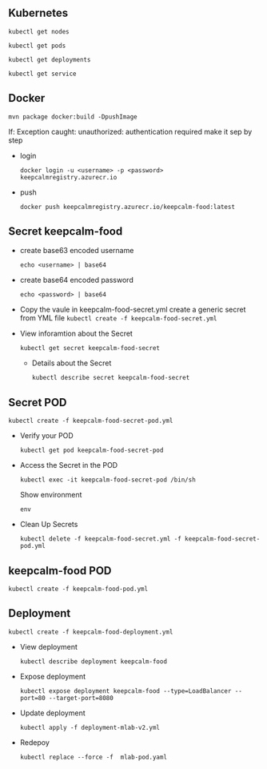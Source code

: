 Kubernetes
-

`kubectl get nodes`

`kubectl get pods`

`kubectl get deployments`

`kubectl get service`


Docker
-
`mvn package docker:build -DpushImage`

If: Exception caught: unauthorized: authentication required
make it sep by step

- login

    `docker login -u <username> -p <password> keepcalmregistry.azurecr.io`

- push

    `docker push keepcalmregistry.azurecr.io/keepcalm-food:latest`




Secret keepcalm-food
-
- create base63 encoded username

    `echo <username> | base64`

- create base64 encoded password

    `echo <password> | base64`

- Copy the vaule in keepcalm-food-secret.yml create a generic secret from YML file
    `kubectl create -f keepcalm-food-secret.yml`
 
- View inforamtion about the Secret
 
    `kubectl get secret keepcalm-food-secret`

    - Details about the Secret

        `kubectl describe secret keepcalm-food-secret`


Secret POD
-
`kubectl create -f keepcalm-food-secret-pod.yml`

- Verify your POD

    `kubectl get pod keepcalm-food-secret-pod`

- Access the Secret in the POD

    `kubectl exec -it keepcalm-food-secret-pod /bin/sh`
    
    Show environment

    `env`

-  Clean Up Secrets

    `kubectl delete -f keepcalm-food-secret.yml -f keepcalm-food-secret-pod.yml`


keepcalm-food POD
-
`kubectl create -f keepcalm-food-pod.yml`

Deployment 
-

`kubectl create -f keepcalm-food-deployment.yml`

- View deployment

    `kubectl describe deployment keepcalm-food`

- Expose deployment

    `kubectl expose deployment keepcalm-food --type=LoadBalancer --port=80 --target-port=8080`


- Update deployment

    `kubectl apply -f deployment-mlab-v2.yml`

- Redepoy

    `kubectl replace --force -f  mlab-pod.yaml`
 













 


